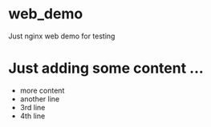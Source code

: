 # web_demo
Just nginx web demo for testing

# Just adding some content ...
- more content
- another line
- 3rd line
- 4th line